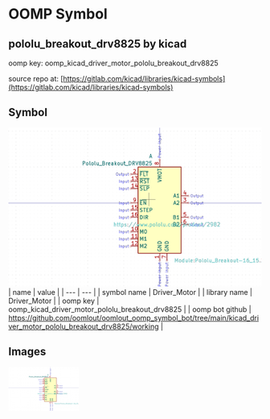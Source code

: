 # OOMP Symbol  
## pololu_breakout_drv8825  by kicad  
  
oomp key: oomp_kicad_driver_motor_pololu_breakout_drv8825  
  
source repo at: [https://gitlab.com/kicad/libraries/kicad-symbols](https://gitlab.com/kicad/libraries/kicad-symbols)  
## Symbol  
  
[![working.png](working_600.png)](working.png)  
| name | value | 
| --- | --- | 
| symbol name | Driver_Motor | 
| library name | Driver_Motor | 
| oomp key | oomp_kicad_driver_motor_pololu_breakout_drv8825 | 
| oomp bot github | https://github.com/oomlout/oomlout_oomp_symbol_bot/tree/main/kicad_driver_motor_pololu_breakout_drv8825/working | 
## Images  
  
[![working.png](working_140.png)](working.png)  
